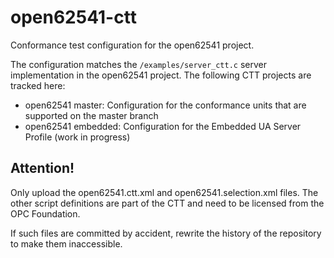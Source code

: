 # open62541-ctt
Conformance test configuration for the open62541 project.

The configuration matches the `/examples/server_ctt.c` server implementation in the open62541 project.
The following CTT projects are tracked here:

- open62541 master: Configuration for the conformance units that are supported on the master branch
- open62541 embedded: Configuration for the Embedded UA Server Profile (work in progress)

## Attention!
Only upload the open62541.ctt.xml and open62541.selection.xml files.
The other script definitions are part of the CTT and need to be licensed from the OPC Foundation.

If such files are committed by accident, rewrite the history of the repository to make them inaccessible.
